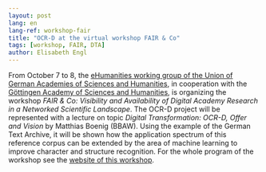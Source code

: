 ```yaml
---
layout: post
lang: en
lang-ref: workshop-fair
title: "OCR-D at the virtual workshop FAIR & Co"
tags: [workshop, FAIR, DTA]
author: Elisabeth Engl
---
```


From October 7 to 8, the [eHumanities working group of the Union of German Academies of Sciences and Humanities](https://www.akademienunion.de/en/working-groups/working-group-on-ehumanities/),
in cooperation with the [Göttingen Academy of Sciences and Humanities](https://adw-goe.de/en/home/),
is organizing the workshop *FAIR & Co: Visibility and Availability of Digital Academy Research in a Networked Scientific Landscape*.
The OCR-D project will be represented with a lecture on topic *Digital Transformation: OCR-D, Offer and Vision* by Matthias Boenig (BBAW).
Using the example of the German Text Archive, it will be shown how the application spectrum of this reference
corpus can be extended by the area of machine learning to improve character and structure
recognition. For the whole program of the workshop see the [website of this workshop](https://workshop.adw-goe.de/programm/).
